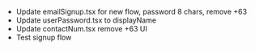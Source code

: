 - Update emailSignup.tsx for new flow, password 8 chars, remove +63
- Update userPassword.tsx to displayName
- Update contactNum.tsx remove +63 UI
- Test signup flow
